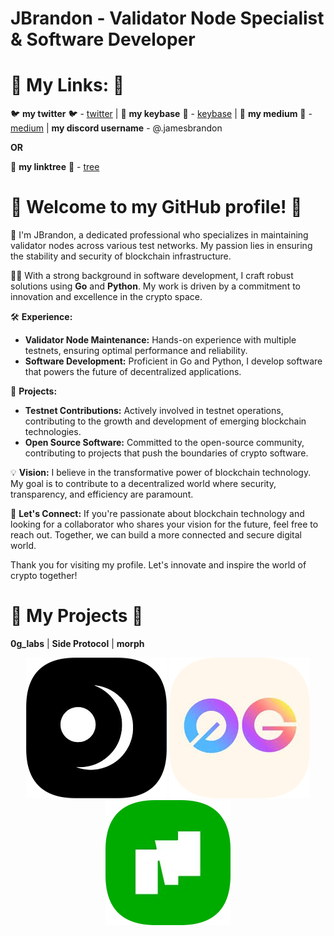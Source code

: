 # JBrandon - Validator Node Specialist & Software Developer

# 🌟 **My Links:** 🌟

🐦 **my twitter** 🐦 - [twitter](https://x.com/JBTGrox) | 🔐 **my keybase** 🔐 - [keybase](https://keybase.io/jamesbrandon) | 💼 **my medium** 💼 - [medium](https://medium.com/@James_Brandon) | **my discord username** - @.jamesbrandon

**OR**

🌴 **my linktree** 🌴 - [tree](https://linktr.ee/JBrandon_)

# 🌟 **Welcome to my GitHub profile!** 🌟

🔧 I'm JBrandon, a dedicated professional who specializes in maintaining validator nodes across various test networks. My passion lies in ensuring the stability and security of blockchain infrastructure.

👨‍💻 With a strong background in software development, I craft robust solutions using **Go** and **Python**. My work is driven by a commitment to innovation and excellence in the crypto space.

🛠️ **Experience:**
- **Validator Node Maintenance:** Hands-on experience with multiple testnets, ensuring optimal performance and reliability.
- **Software Development:** Proficient in Go and Python, I develop software that powers the future of decentralized applications.

🚀 **Projects:**
- **Testnet Contributions:** Actively involved in testnet operations, contributing to the growth and development of emerging blockchain technologies.
- **Open Source Software:** Committed to the open-source community, contributing to projects that push the boundaries of crypto software.

💡 **Vision:**
I believe in the transformative power of blockchain technology. My goal is to contribute to a decentralized world where security, transparency, and efficiency are paramount.

🤝 **Let's Connect:**
If you're passionate about blockchain technology and looking for a collaborator who shares your vision for the future, feel free to reach out. Together, we can build a more connected and secure digital world.

Thank you for visiting my profile. Let's innovate and inspire the world of crypto together!

# 🌟 **My Projects** 🌟

**0g_labs** | **Side Protocol** | **morph** 

<section align=center>
  <img src="https://github.com/TempGROX/TempGROX/blob/main/src/photos/rounded-in-photoretrica%20(1).png">
  <img src="https://github.com/TempGROX/TempGROX/blob/main/src/photos/rounded-in-photoretrica.png">
  <img src="https://github.com/TempGROX/TempGROX/blob/main/src/photos/rounded-in-photoretrica%20(2).png">
</section>
